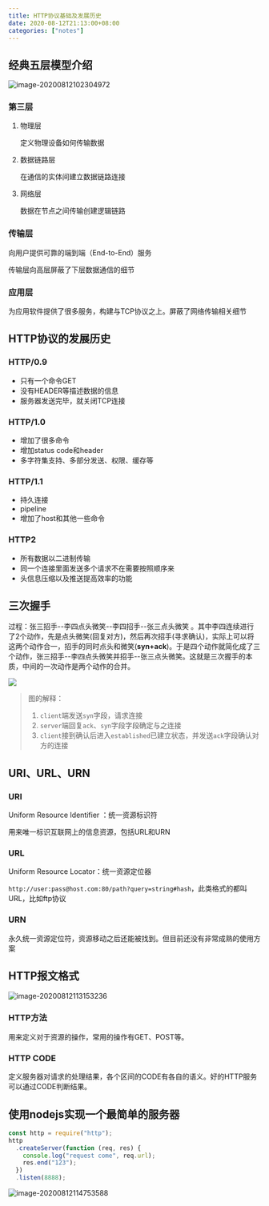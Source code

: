 ```yaml
---
title: HTTP协议基础及发展历史
date: 2020-08-12T21:13:00+08:00
categories: ["notes"]
---
```


## 经典五层模型介绍

![image-20200812102304972](https://files.alexhchu.com/2020/08/12/af83366c73f48.png)

### 第三层

1. 物理层

   定义物理设备如何传输数据

2. 数据链路层

   在通信的实体间建立数据链路连接

3. 网络层

   数据在节点之间传输创建逻辑链路

### 传输层

向用户提供可靠的端到端（End-to-End）服务

传输层向高层屏蔽了下层数据通信的细节

### 应用层

为应用软件提供了很多服务，构建与TCP协议之上。屏蔽了网络传输相关细节

## HTTP协议的发展历史

### HTTP/0.9

- 只有一个命令GET
- 没有HEADER等描述数据的信息
- 服务器发送完毕，就关闭TCP连接

### HTTP/1.0

- 增加了很多命令
- 增加status code和header
- 多字符集支持、多部分发送、权限、缓存等

### HTTP/1.1

- 持久连接
- pipeline
- 增加了host和其他一些命令

### HTTP2

- 所有数据以二进制传输
- 同一个连接里面发送多个请求不在需要按照顺序来
- 头信息压缩以及推送提高效率的功能

## 三次握手

过程：张三招手--李四点头微笑--李四招手--张三点头微笑 。其中李四连续进行了2个动作，先是点头微笑(回复对方)，然后再次招手(寻求确认)，实际上可以将这两个动作合一，招手的同时点头和微笑(**syn+ack**)。于是四个动作就简化成了三个动作，张三招手--李四点头微笑并招手--张三点头微笑。这就是三次握手的本质，中间的一次动作是两个动作的合并。

![](https://tva1.sinaimg.cn/large/832afe33ly1g8u7gnm82cg20k00p0wsm.gif)

> 图的解释：
>
> 1. `client`端发送`syn`字段，请求连接
> 2. `server`端回复`ack`、`syn`字段字段确定与之连接
> 3. `client`接到确认后进入`established`已建立状态，并发送`ack`字段确认对方的连接

## URI、URL、URN

### URI

Uniform Resource Identifier ：统一资源标识符

用来唯一标识互联网上的信息资源，包括URL和URN

### URL

Uniform Resource Locator：统一资源定位器

`http://user:pass@host.com:80/path?query=string#hash`，此类格式的都叫URL，比如ftp协议

### URN

永久统一资源定位符，资源移动之后还能被找到。但目前还没有非常成熟的使用方案

## HTTP报文格式

![image-20200812113153236](https://files.alexhchu.com/2020/08/12/fc3e3d7e65487.png)

### HTTP方法

用来定义对于资源的操作，常用的操作有GET、POST等。

### HTTP CODE

定义服务器对请求的处理结果，各个区间的CODE有各自的语义。好的HTTP服务可以通过CODE判断结果。

## 使用nodejs实现一个最简单的服务器

```javascript
const http = require("http");
http
  .createServer(function (req, res) {
    console.log("request come", req.url);
    res.end("123");
  })
  .listen(8888);
```

![image-20200812114753588](https://files.alexhchu.com/2020/08/12/ad90a807a46d3.png)